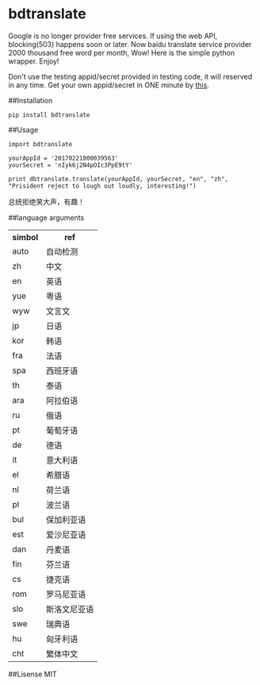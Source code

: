 # bdtranslate

Google is no longer provider free services. If using the web API, blocking(503) happens soon or later.
Now baidu translate service provider 2000 thousand free word per month, Wow! Here is the simple python wrapper.
Enjoy!

Don't use the testing appid/secret provided in testing code, it will reserved in any time.
Get your own appid/secret in ONE minute by [this](http://api.fanyi.baidu.com/api/trans/product/index).


##Installation

	pip install bdtranslate

##Usage

```
import bdtranslate

yourAppId = '20170221000039563'
yourSecret = 'nIyk6j2N4pOIc3PpE9tY'

print dbtranslate.translate(yourAppId, yourSecret, "en", "zh", "Prisident reject to lough out loudly, interesting!")

```
总统拒绝笑大声，有趣！


##language arguments
<div>
<table class="info-table">
<tbody><tr>
<th>simbol</th>
<th>ref</th>
</tr>
<tr>
<td>auto</td>
<td>自动检测</td>
</tr>
<tr>
<td>zh</td>
<td>中文</td>
</tr>
<tr>
<td>en</td>
<td>英语</td>
</tr>
<tr>
<td>yue</td>
<td>粤语</td>
</tr>
<tr>
<td>wyw</td>
<td>文言文</td>
</tr>
<tr>
<td>jp</td>
<td>日语</td>
</tr>
<tr>
<td>kor</td>
<td>韩语</td>
</tr>
<tr>
<td>fra</td>
<td>法语</td>
</tr>
<tr>
<td>spa</td>
<td>西班牙语</td>
</tr>
<tr>
<td>th</td>
<td>泰语</td>
</tr>
<tr>
<td>ara</td>
<td>阿拉伯语</td>
</tr>
<tr>
<td>ru</td>
<td>俄语</td>
</tr>
<tr>
<td>pt</td>
<td>葡萄牙语</td>
</tr>
<tr>
<td>de</td>
<td>德语</td>
</tr>
<tr>
<td>it</td>
<td>意大利语</td>
</tr>
<tr>
<td>el</td>
<td>希腊语</td>
</tr>
<tr>
<td>nl</td>
<td>荷兰语</td>
</tr>
<tr>
<td>pl</td>
<td>波兰语</td>
</tr>
<tr>
<td>bul</td>
<td>保加利亚语</td>
</tr>
<tr>
<td>est</td>
<td>爱沙尼亚语</td>
</tr>
<tr>
<td>dan</td>
<td>丹麦语</td>
</tr>
<tr>
<td>fin</td>
<td>芬兰语</td>
</tr>
<tr>
<td>cs</td>
<td>捷克语</td>
</tr>
<tr>
<td>rom</td>
<td>罗马尼亚语</td>
</tr>
<tr>
<td>slo</td>
<td>斯洛文尼亚语</td>
</tr>
<tr>
<td>swe</td>
<td>瑞典语</td>
</tr>
<tr>
<td>hu</td>
<td>匈牙利语</td>
</tr>
<tr>
<td>cht</td>
<td>繁体中文</td>
</tr>
</tbody></table>

</div>


##Lisense
MIT

